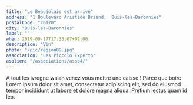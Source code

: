 ```yaml
---
title: "Le Beaujolais est arrivé"
address: "1 Boulevard Aristide Briand,  Buis-les-Baronnies"
postalCode: "26170"
city: "Buis-les-Baronnies"
label: ""
when: 2019-09-17T17:33:07+02:00
description: "Vin"
photo: "/pic/region09.jpg"
association: "Les Piccolo Experto"
asolien: "/associations/asso4/"
---
```

A tout les ivrogne walah venez vous mettre une caisse ! Parce que boire Lorem ipsum dolor sit amet, consectetur adipiscing elit, sed do eiusmod tempor incididunt ut labore et dolore magna aliqua. Pretium lectus quam id leo.